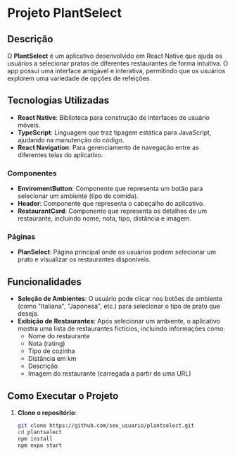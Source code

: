 # Projeto PlantSelect

## Descrição
O **PlantSelect** é um aplicativo desenvolvido em React Native que ajuda os usuários a selecionar pratos de diferentes restaurantes de forma intuitiva. O app possui uma interface amigável e interativa, permitindo que os usuários explorem uma variedade de opções de refeições.

## Tecnologias Utilizadas
- **React Native**: Biblioteca para construção de interfaces de usuário móveis.
- **TypeScript**: Linguagem que traz tipagem estática para JavaScript, ajudando na manutenção do código.
- **React Navigation**: Para gerenciamento de navegação entre as diferentes telas do aplicativo.


### Componentes
- **EnviromentButton**: Componente que representa um botão para selecionar um ambiente (tipo de comida).
- **Header**: Componente que representa o cabeçalho do aplicativo.
- **RestaurantCard**: Componente que representa os detalhes de um restaurante, incluindo nome, nota, tipo, distância e imagem.

### Páginas
- **PlanSelect**: Página principal onde os usuários podem selecionar um prato e visualizar os restaurantes disponíveis.

## Funcionalidades
- **Seleção de Ambientes**: O usuário pode clicar nos botões de ambiente (como "Italiana", "Japonesa", etc.) para selecionar o tipo de prato que deseja.
- **Exibição de Restaurantes**: Após selecionar um ambiente, o aplicativo mostra uma lista de restaurantes fictícios, incluindo informações como:
  - Nome do restaurante
  - Nota (rating)
  - Tipo de cozinha
  - Distância em km
  - Descrição
  - Imagem do restaurante (carregada a partir de uma URL)

## Como Executar o Projeto
1. **Clone o repositório**:
   ```bash
   git clone https://github.com/seu_usuario/plantselect.git
   cd plantselect
   npm install
   npm expo start




